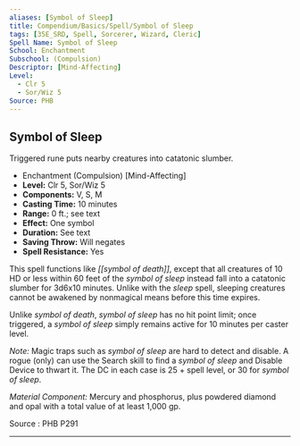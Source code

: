 ```yaml
---
aliases: [Symbol of Sleep]
title: Compendium/Basics/Spell/Symbol of Sleep
tags: [35E_SRD, Spell, Sorcerer, Wizard, Cleric]
Spell Name: Symbol of Sleep
School: Enchantment
Subschool: (Compulsion)
Descriptor: [Mind-Affecting]
Level:
  - Clr 5
  - Sor/Wiz 5
Source: PHB
---
```



## Symbol of Sleep

Triggered rune puts nearby creatures into catatonic slumber.

*   Enchantment (Compulsion) [Mind-Affecting]
*   **Level:** Clr 5, Sor/Wiz 5
*   **Components:** V, S, M
*   **Casting Time:** 10 minutes
*   **Range:** 0 ft.; see text
*   **Effect:** One symbol
*   **Duration:** See text
*   **Saving Throw:** Will negates
*   **Spell Resistance:** Yes

This spell functions like <i>[[symbol of death]]</i>, except that all creatures of 10 HD or less within 60 feet of the <i>symbol of sleep</i> instead fall into a catatonic slumber for 3d6x10 minutes. Unlike with the <i>sleep</i> spell, sleeping creatures cannot be awakened by nonmagical means before this time expires.

Unlike <i>symbol of death</i>, <i>symbol of sleep</i> has no hit point limit; once triggered, a <i>symbol of sleep</i> simply remains active for 10 minutes per caster level.

<i>Note:</i> Magic traps such as <i>symbol of sleep</i> are hard to detect and disable. A rogue (only) can use the Search skill to find a <i>symbol of sleep</i> and Disable Device to thwart it. The DC in each case is 25 + spell level, or 30 for <i>symbol of sleep</i>.

<i>Material Component:</i> Mercury and phosphorus, plus powdered diamond and opal with a total value of at least 1,000 gp.</p>

Source : PHB P291

---
